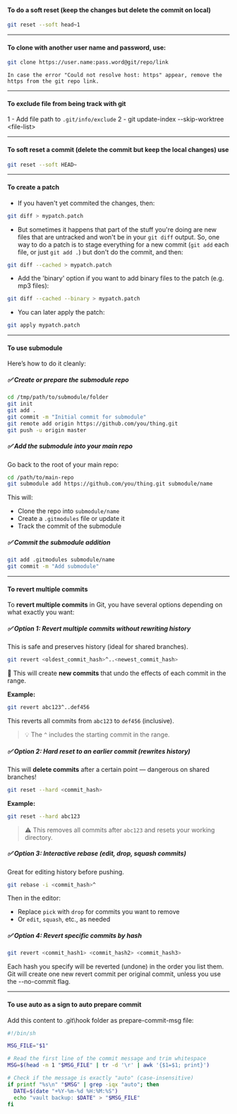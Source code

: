 #### To do a soft reset (keep the changes but delete the commit on local)
```bash
git reset --soft head~1
```

---

#### To clone with another user name and password, use:
```bash
git clone https://user.name:pass.word@git/repo/link
```

```ad-note
In case the error "Could not resolve host: https" appear, remove the https from the git repo link.
```

---

#### To exclude file from being track with git
1 - Add file path to `.git/info/exclude`
2 - git update-index --skip-worktree \<file-list>

--- 

#### To soft reset a commit (delete the commit but keep the local changes) use 
```bash
git reset --soft HEAD~
```
---

#### To create a patch
- If you haven't yet commited the changes, then:

```bash
git diff > mypatch.patch
```

- But sometimes it happens that part of the stuff you're doing are new files that are untracked and won't be in your `git diff` output. So, one way to do a patch is to stage everything for a new commit (`git add` each file, or just `git add .`) but don't do the commit, and then:

```bash
git diff --cached > mypatch.patch
```

- Add the 'binary' option if you want to add binary files to the patch (e.g. mp3 files):

```bash
git diff --cached --binary > mypatch.patch
```

- You can later apply the patch:

```bash
git apply mypatch.patch
```

---

#### To use submodule

Here’s how to do it cleanly:

##### ✅ **Create or prepare the submodule repo**

```bash
cd /tmp/path/to/submodule/folder
git init
git add .
git commit -m "Initial commit for submodule"
git remote add origin https://github.com/you/thing.git
git push -u origin master
```


##### ✅ **Add the submodule into your main repo**

Go back to the root of your main repo:

```bash
cd /path/to/main-repo
git submodule add https://github.com/you/thing.git submodule/name
```

This will:
- Clone the repo into `submodule/name`
- Create a `.gitmodules` file or update it
- Track the commit of the submodule


##### ✅  **Commit the submodule addition**

```bash
git add .gitmodules submodule/name
git commit -m "Add submodule"
```

---

#### To revert multiple commits

To **revert multiple commits** in Git, you have several options depending on what exactly you want:


##### ✅ **Option 1: Revert multiple commits without rewriting history**

This is safe and preserves history (ideal for shared branches).

```bash
git revert <oldest_commit_hash>^..<newest_commit_hash>
```

🔸 This will create **new commits** that undo the effects of each commit in the range.

**Example:**

```bash
git revert abc123^..def456
```

This reverts all commits from `abc123` to `def456` (inclusive).

> 💡 The `^` includes the starting commit in the range.

##### ✅ **Option 2: Hard reset to an earlier commit (rewrites history)**

This will **delete commits** after a certain point — dangerous on shared branches!

```bash
git reset --hard <commit_hash>
```

**Example:**

```bash
git reset --hard abc123
```

> ⚠️ This removes all commits after `abc123` and resets your working directory.


##### ✅ **Option 3: Interactive rebase (edit, drop, squash commits)**

Great for editing history before pushing.

```bash
git rebase -i <commit_hash>^
```

Then in the editor:

- Replace `pick` with `drop` for commits you want to remove
- Or `edit`, `squash`, etc., as needed
 
##### ✅ **Option 4: Revert specific commits by hash**

```bash
git revert <commit_hash1> <commit_hash2> <commit_hash3>
```

Each hash you specify will be reverted (undone) in the order you list them.
Git will create one new revert commit per original commit, unless you use the --no-commit flag.

---

#### To use auto as a sign to auto prepare commit

Add this content to .git\hook folder as prepare-commit-msg file:

```bash
#!/bin/sh

MSG_FILE="$1"

# Read the first line of the commit message and trim whitespace
MSG=$(head -n 1 "$MSG_FILE" | tr -d '\r' | awk '{$1=$1; print}')

# Check if the message is exactly "auto" (case-insensitive)
if printf "%s\n" "$MSG" | grep -iqx "auto"; then
  DATE=$(date "+%Y-%m-%d %H:%M:%S")
  echo "vault backup: $DATE" > "$MSG_FILE"
fi
```
